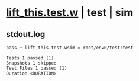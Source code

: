 # [lift_this.test.w](../../../../../tests/valid/lift_this.test.w) | test | sim

## stdout.log
```log
pass ─ lift_this.test.wsim » root/env0/test:test

Tests 1 passed (1)
Snapshots 1 skipped
Test Files 1 passed (1)
Duration <DURATION>
```


